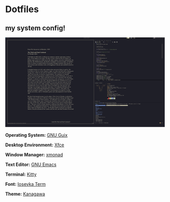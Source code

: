 # Dotfiles
## my system config!

![screenshot](screenshot.png)

**Operating System:** [GNU Guix](https://guix.gnu.org/)

**Desktop Environment:** [Xfce](https://xfce.org/)

**Window Manager:** [xmonad](https://xmonad.org/)

**Text Editor:** [GNU Emacs](https://www.gnu.org/software/emacs/)

**Terminal:** [Kitty](https://sw.kovidgoyal.net/kitty/)

**Font:** [Iosevka Term](https://typeof.net/Iosevka/)

**Theme:** [Kanagawa](https://github.com/rebelot/kanagawa.nvim)
